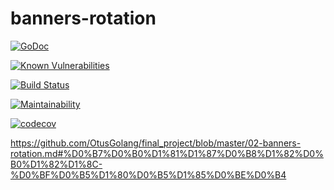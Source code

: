 # banners-rotation

[![GoDoc](https://godoc.org/github.com/golang/gddo?status.svg)](https://godoc.org/github.com/esbobkov/banners-rotation)

[![Known Vulnerabilities](https://snyk.io/test/github/esbobkov/banners-rotation/badge.svg)](https://snyk.io/test/github/esbobkov/banners-rotation)

[![Build Status](https://travis-ci.org/esbobkov/banners-rotation.png?branch=main)](https://travis-ci.org/esbobkov/banners-rotation)

[![Maintainability](https://api.codeclimate.com/v1/badges/1899cd6b3692b2873a79/maintainability)](https://codeclimate.com/github/esbobkov/banners-rotation/maintainability)

[![codecov](https://codecov.io/gh/esbobkov/banners-rotation/branch/main/graph/badge.svg)](https://codecov.io/gh/esbobkov/banners-rotation)

https://github.com/OtusGolang/final_project/blob/master/02-banners-rotation.md#%D0%B7%D0%B0%D1%81%D1%87%D0%B8%D1%82%D0%B0%D1%82%D1%8C-%D0%BF%D0%B5%D1%80%D0%B5%D1%85%D0%BE%D0%B4
